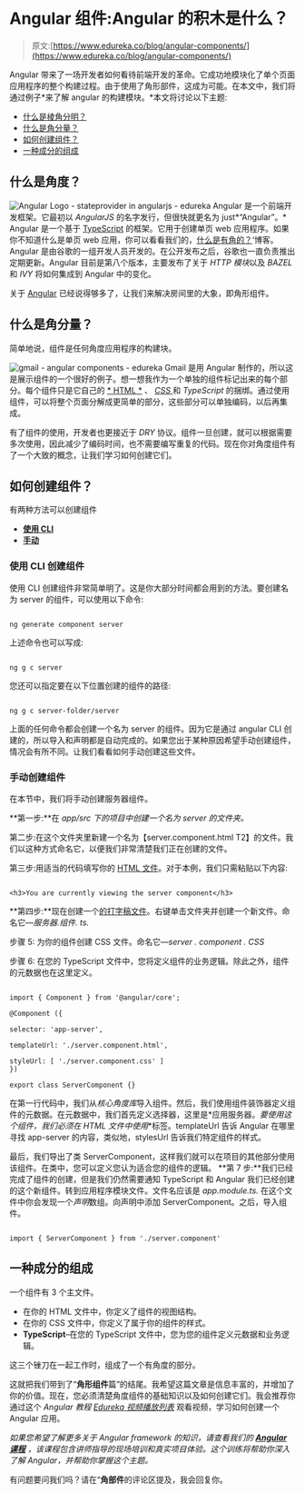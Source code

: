 # Angular 组件:Angular 的积木是什么？

> 原文:[https://www.edureka.co/blog/angular-components/](https://www.edureka.co/blog/angular-components/)

Angular 带来了一场开发者如何看待前端开发的革命。它成功地模块化了单个页面应用程序的整个构建过程。由于使用了角形部件，这成为可能。在本文中，我们将通过例子*来了解 angular 的构建模块。*本文将讨论以下主题:

*   [什么是棱角分明？](#what-is-angular)
*   [什么是角分量？](#what-is-an-angular-component)
*   [如何创建组件？](#how-to-create-a-component)
*   [一种成分的组成](#constituents-of-a-component)

## **什么是角度？**

![Angular Logo - stateprovider in angularjs - edureka](../Images/7906932a952cda9058fcecf024d5dcc6.png) Angular 是一个前端开发框架。它最初以 *AngularJS* 的名字发行，但很快就更名为 just*“Angular”。* Angular 是一个基于 [TypeScript](https://www.edureka.co/blog/typescript-vs-javascript/#whatistypescript) 的框架。它用于创建单页 web 应用程序。如果你不知道什么是单页 web 应用，你可以看看我们的，[什么是有角的？](https://www.edureka.co/blog/what-is-angular-getting-started-with-angular/#webapplicationvssinglepageapplication)‘博客。Angular 是由谷歌的一组开发人员开发的。在公开发布之后，谷歌也一直负责推出定期更新。Angular 目前是第八个版本，主要发布了关于 *HTTP 模块*以及 *BAZEL* 和 *IVY* 将如何集成到 Angular 中的变化。

关于 [Angular](https://www.edureka.co/blog/angular-tutorial/) 已经说得够多了，让我们来解决房间里的大象，即角形组件。

## **什么是角分量？**

简单地说，组件是任何角度应用程序的构建块。

![gmail - angular components - edureka](../Images/faf539dcf36ac9b6ca4d0edee7345709.png) Gmail 是用 Angular 制作的，所以这是展示组件的一个很好的例子。想一想我作为一个单独的组件标记出来的每个部分。每个组件只是它自己的 [* HTML *](https://www.edureka.co/blog/what-is-html/) 、 *[ CSS ](https://www.edureka.co/blog/what-is-css/)* 和 *TypeScript* 的捆绑。通过使用组件，可以将整个页面分解成更简单的部分，这些部分可以单独编码，以后再集成。

有了组件的使用，开发者也更接近于 *DRY* 协议。组件一旦创建，就可以根据需要多次使用，因此减少了编码时间，也不需要编写重复的代码。现在你对角度组件有了一个大致的概念，让我们学习如何创建它们。

## **如何创建组件？**

有两种方法可以创建组件

*   [**使用 CLI**](#CLI)
*   **[手动](#manually)**

### **使用 CLI 创建组件**

使用 CLI 创建组件非常简单明了。这是你大部分时间都会用到的方法。要创建名为 server 的组件，可以使用以下命令:

```

ng generate component server

```

上述命令也可以写成:

```

ng g c server

```

您还可以指定要在以下位置创建的组件的路径:

```

ng g c server-folder/server

```

上面的任何命令都会创建一个名为 server 的组件。因为它是通过 angular CLI 创建的，所以导入和声明都是自动完成的。如果您出于某种原因希望手动创建组件，情况会有所不同。让我们看看如何手动创建这些文件。

### **手动创建组件**

在本节中，我们将手动创建服务器组件。

**第一步:**在 *app/src 下的项目中创建一个名为 *server* 的文件夹。*

第二步:在这个文件夹里新建一个名为【server.component.html T2】的文件。我们以这种方式命名它，以便我们非常清楚我们正在创建的文件。

第三步:用适当的代码填写你的 [HTML 文件](https://www.edureka.co/blog/what-is-html/)。对于本例，我们只需粘贴以下内容:

```

<h3>You are currently viewing the server component</h3>

```

**第四步:**现在创建一个[的打字稿文件](https://www.edureka.co/blog/typescript-vs-javascript/#howtousetypescript)。右键单击文件夹并创建一个新文件。命名它—*服务器.组件. ts.*

步骤 5: 为你的组件创建 CSS 文件。命名它—*server . component . CSS*

步骤 6: 在您的 TypeScript 文件中，您将定义组件的业务逻辑。除此之外，组件的元数据也在这里定义。

```

import { Component } from '@angular/core';

@Component ({

selector: 'app-server',

templateUrl: './server.component.html',

styleUrl: [ './server.component.css' ]
})

export class ServerComponent {}

```

在第一行代码中，我们从*核心角度库*导入组件。然后，我们使用组件装饰器定义组件的元数据。在元数据中，我们首先定义选择器，这里是*应用服务器。*要使用这个组件，我们必须在 HTML 文件中使用*<app-server></app-server>*标签。templateUrl 告诉 Angular 在哪里寻找 app-server 的内容，类似地，stylesUrl 告诉我们特定组件的样式。

最后，我们导出了类 ServerComponent，这样我们就可以在项目的其他部分使用该组件。在类中，您可以定义您认为适合您的组件的逻辑。 **第 7 步:**我们已经完成了组件的创建，但是我们仍然需要通知 TypeScript 和 Angular 我们已经创建的这个新组件。转到应用程序模块文件。文件名应该是 *app.module.ts.* 在这个文件中你会发现一个*声明*数组。向声明中添加 ServerComponent。之后，导入组件。

```

import { ServerComponent } from './server.component'

```

## **一种成分的组成**

一个组件有 3 个主文件。

*   在你的 HTML 文件中，你定义了组件的视图结构。
*   在你的 CSS 文件中，你定义了属于你的组件的样式。
*   **TypeScript**–在您的 TypeScript 文件中，您为您的组件定义元数据和业务逻辑。

这三个锉刀在一起工作时，组成了一个有角度的部分。

这就把我们带到了“**角形组件**篇”的结尾。我希望这篇文章是信息丰富的，并增加了你的价值。现在，您必须清楚角度组件的基础知识以及如何创建它们。我会推荐你通过这个 *Angular 教程* [*Edureka 视频播放列表*](https://www.youtube.com/playlist?list=PL9ooVrP1hQOFyAdwmvyPgFlbiBKiDoTa_) 观看视频，学习如何创建一个 Angular 应用。

*如果您希望了解更多关于 Angular framework 的知识，请查看我们的 **[Angular 课程](https://www.edureka.co/angular-training)** ，该课程包含讲师指导的现场培训和真实项目体验。这个训练将帮助你深入了解 Angular，并帮助你掌握这个主题。*

有问题要问我们吗？请在“**角部件**的评论区提及，我会回复你。